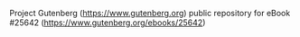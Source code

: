 Project Gutenberg (https://www.gutenberg.org) public repository for eBook #25642 (https://www.gutenberg.org/ebooks/25642)
